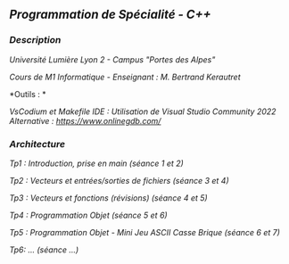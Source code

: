 ## *Programmation de Spécialité - C++*

### *Description*

*Université Lumière Lyon 2 - Campus "Portes des Alpes"*

*Cours de M1 Informatique - Enseignant : M. Bertrand Kerautret* 

*Outils : *

*VsCodium et Makefile*
*IDE : Utilisation de Visual Studio Community 2022*
*Alternative : https://www.onlinegdb.com/*

### *Architecture*

*Tp1 : Introduction, prise en main (séance 1 et 2)*

*Tp2 : Vecteurs et entrées/sorties de fichiers (séance 3 et 4)*

*Tp3 : Vecteurs et fonctions (révisions) (séance 4 et 5)*

*Tp4 : Programmation Objet (séance 5 et 6)*

*Tp5 : Programmation Objet - Mini Jeu ASCII Casse Brique (séance 6 et 7)*

*Tp6: ... (séance ...)*
